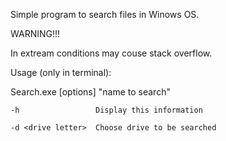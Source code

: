 Simple program to search files in Winows OS. 

WARNING!!!

In extream conditions may couse stack overflow.

Usage (only in terminal):

Search.exe [options] "name to search"

  	-h                 Display this information
  
  	-d <drive letter>  Choose drive to be searched
